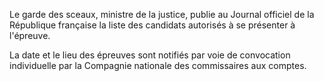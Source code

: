 Le garde des sceaux, ministre de la justice, publie au Journal officiel de la République française la liste des candidats autorisés à se présenter à l'épreuve.

La date et le lieu des épreuves sont notifiés par voie de convocation individuelle par la Compagnie nationale des commissaires aux comptes.
